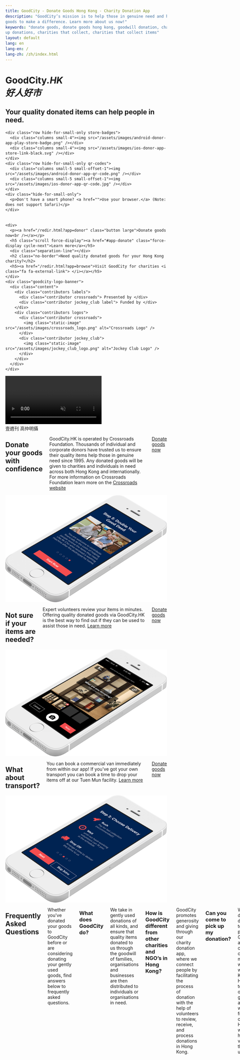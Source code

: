 ```yaml
---
title: GoodCity - Donate Goods Hong Kong - Charity Donation App
description: "GoodCity’s mission is to help those in genuine need and help individuals or organisations with donated
goods to make a difference. Learn more about us now!"
keywords: "donate goods, donate goods hong kong, goodwill donation, charity donation app hong kong, charities that pick
up donations, charities that collect, charities that collect items"
layout: default
lang: en
lang-en: /
lang-zh: /zh/index.html
---
```


<link rel="stylesheet" href="/stylesheets/index.css">

<div class="screen current" id="intro">
  <div id="intro-text">
    <h1>GoodCity<em>.HK</em><br><em class="chinese" lang="zh-hant">好人好市</em></h1>
    <h2 class="no-border">Your quality donated items can help people in need.</h2>

    <div class="row hide-for-small-only store-badges">
      <div class="columns small-4"><img src="/assets/images/android-donor-app-play-store-badge.png" /></div>
      <div class="columns small-4"><img src="/assets/images/ios-donor-app-store-link-black.svg" /></div>
    </div>
    <div class="row hide-for-small-only qr-codes">
      <div class="columns small-5 small-offset-1"><img src="/assets/images/android-donor-app-qr-code.png" /></div>
      <div class="columns small-5 small-offset-1"><img src="/assets/images/ios-donor-app-qr-code.jpg" /></div>
    </div>
    <div class="hide-for-small-only">
      <p>Don't have a smart phone? <a href="">Use your browser.</a> (Note: does not support Safari)</p>
    </div>


    <div>
      <p><a href="/redir.html?app=donor" class="button large">Donate goods now<br /></a></p>
      <h5 class="scroll force-display"><a href="#app-donate" class="force-display cycle-next">Learn more</a></h5>
      <div class="separation-line"></div>
      <h2 class="no-border">Need quality donated goods for your Hong Kong charity?</h2>
      <h5><a href="/redir.html?app=browse">Visit GoodCity for charities <i class="fa fa-external-link"> </i></a></h5>
    </div>
    <div class="goodcity-logo-banner">
      <div class="content">
        <div class="contributors labels">
          <div class="contributor crossroads"> Presented by </div>
          <div class="contributor jockey_club label"> Funded by </div>
        </div>
        <div class="contributors logos">
          <div class="contributor crossroads">
            <img class="static-image" src="/assets/images/crossroads_logo.png" alt="Crossroads Logo" />
          </div>
          <div class="contributor jockey_club">
            <img class="static-image" src="/assets/images/jockey_club_logo.png" alt="Jockey Club Logo" />
          </div>
        </div>
      </div>
    </div>
  </div>
  <video type="video/webm;codecs='vp8, vorbis'" class="show-for-large-up" id="video-background" preload="auto" preload
    autoplay loop muted>
    <source src="/assets/media/preview.mp4" type="video/mp4; codecs=avc1.42E01E,mp4a.40.2">
    <source src="/assets/media/preview.webm" type="video/webm; codecs=vp8,vorbis">
  </video>
  <div class="show-for-large-up" id="image-credit" lang="zh-hant">壹週刊 高仲明攝</div>
  <div class="show-for-large-up" id="video-overlay"></div>
</div>
<div class="row screen end" id="app-donate">
  <div class="large-5 medium-offset-1 medium-15 columns first">
    <h2>Donate your goods with confidence</h2>
    <p>GoodCity.HK is operated by Crossroads Foundation. Thousands of individual and corporate donors have trusted us to
      ensure their quality items help those in genuine need since 1995. Any donated goods will be given to charities and
      individuals in need across both Hong Kong and internationally. For more information on Crossroads Foundation learn
      more on the <a href="https://www.crossroads.org.hk/global-distribution/">Crossroads website</a></p>
    <p><a href="/redir.html?app=donor" class="button large">Donate goods now<br /></a></p>
  </div>
  <div class="large-9 large-offset-1 medium-15 medium-offset-1 columns second">
    <img src="/assets/images/intro-app-donate.png" alt="Intro to Donate App">
  </div>
  <div class="scroll scroll-arrow scroll-up show-for-large-up">
    <a href="#intro" class="cycle-next"><i class="fa fa-chevron-circle-up"></i></a>
  </div>
  <div class="scroll scroll-arrow scroll-down show-for-large-up">
    <a href="#app-items" class="cycle-next"><i class="fa fa-chevron-circle-down"></i></a>
  </div>
</div>
<div class="row screen" id="app-items">
  <div class="large-5 medium-offset-1 medium-15 columns first">
    <h2>Not sure if your items are needed?</h2>
    <p>Expert volunteers review your items in minutes. Offering quality donated goods via GoodCity.HK is the best way to
      find out if they can be used to assist those in need. <a href="faq.html#howdoreviewersdecide">Learn more</a></p>
    <p><a href="/redir.html?app=donor" class="button large">Donate goods now<br /></a></p>
  </div>
  <div class="large-9 large-offset-1 medium-15 medium-offset-1 columns second">
    <img src="/assets/images/intro-app-items.png" alt="Intro to Donate Items">
  </div>
  <div class="scroll scroll-arrow scroll-up show-for-large-up">
    <a href="#app-donate" class="cycle-prev"><i class="fa fa-chevron-circle-up"></i></a>
  </div>
  <div class="scroll scroll-arrow scroll-down show-for-large-up">
    <a href="#app-transport" class="cycle-next"><i class="fa fa-chevron-circle-down"></i></a>
  </div>
</div>
<div class="row screen" id="app-transport">
  <div class="large-5 medium-offset-1 medium-15 columns first">
    <h2>What about transport?</h2>
    <p>You can book a commercial van immediately from within our app! If you've got your own transport you can book a
      time to drop your items off at our Tuen Mun facility. <a href="faq.html#whattransportoptionsareavailable">Learn
        more</a></p>
    <p><a href="/redir.html?app=donor" class="button large">Donate goods now<br /></a></p>
  </div>
  <div class="large-9 large-offset-1 medium-15 medium-offset-1 columns second">
    <img src="/assets/images/intro-app-transport.png" alt="Intro to App Transport">
  </div>
  <div class="scroll scroll-arrow scroll-up show-for-large-up">
    <a href="#app-items" class="cycle-prev"><i class="fa fa-chevron-circle-up"></i></a>
  </div>
  <div class="scroll scroll-arrow scroll-down show-for-large-up">
    <a href="#app-faq" class="cycle-next"><i class="fa fa-chevron-circle-down"></i></a>
  </div>
</div>

<div class="row screen" id="app-faq">
  <div class="medium-offset-1 medium-15 columns first">
    <h2>Frequently Asked Questions</h2>
    <p>Whether you've donated your goods to GoodCity before or are considering donating your gently used goods, find
      answers below to frequently asked questions.</p>
    <h3>What does GoodCity do?</h3>
    <p>We take in gently used donations of all kinds, and ensure that quality items donated to us through the goodwill
      of families, organisations and businesses are then distributed to individuals or organisations in need.</p>
    <h3>How is GoodCity different from other charities and NGO’s in Hong Kong?</h3>
    <p>GoodCity promotes generosity and giving through our charity donation app, where we connect people by facilitating
      the process of donation with the help of volunteers to review, receive, and process donations in Hong Kong.</p>
    <h3>Can you come to pick up my donation?</h3>
    <p>We ask our donors to deliver goods to us. In the past GoodCity was among the charities that collect items no
      matter where you were in Hong Kong. However, due to the overwhelming generosity and support we received from our
      community in Hong Kong, we no longer have enough volunteers that can pick up donations.</p>
  </div>
  <div class="scroll scroll-arrow scroll-up show-for-large-up">
    <a href="#app-transport" class="cycle-prev"><i class="fa fa-chevron-circle-up"></i></a>
  </div>
</div>

<script type="application/ld+json">{
  "@context": "https://schema.org",
  "@type": "FAQPage",
  "mainEntity": [
    {
      "@type": "Question",
      "name": "What does GoodCity do?",
      "acceptedAnswer": {
        "@type": "Answer",
        "text": "We take in donations of all kinds, and ensure that quality items donated to us through the goodwill of families, organisations and businesses are then distributed to individuals or organisations in need."
      }
    },
    {
      "@type": "Question",
      "name": "How is GoodCity.HK different from other charities and NGO’s in Hong Kong?",
      "acceptedAnswer": {
        "@type": "Answer",
        "text": "GoodCity.HK promotes generosity and giving through our charity donation app, where we connect people by facilitating the process of donation with the help of volunteers to review, receive, and process donations in Hong Kong."
      }
    },
    {
      "@type": "Question",
      "name": "Can you come to pick up my donation?",
      "acceptedAnswer": {
        "@type": "Answer",
        "text": "We ask our donors to deliver goods to us. In the past GoodCity.HK was among the charities that collect items no matter where you were in Hong Kong. However, due to the overwhelming generosity and support we received from our community in Hong Kong, we no longer have enough volunteers that can pick up donations."
      }
    }
  ]
}</script>